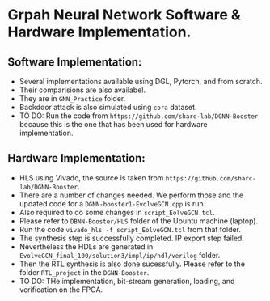 # Grpah Neural Network Software & Hardware Implementation.

## Software Implementation:
- Several implementations available using DGL, Pytorch, and from scratch.
- Their comparisions are also availabel.
- They are in `GNN_Practice` folder.
- Backdoor attack is also simulated using `cora` dataset.
- TO DO: Run the code from `https://github.com/sharc-lab/DGNN-Booster`  because this is the one that has been used for hardware implementation.

## Hardware Implementation:
- HLS using Vivado, the source is taken from `https://github.com/sharc-lab/DGNN-Booster`.
- There are a number of changes needed. We perform those and the updated code for a `DGNN-booster1-EvolveGCN.cpp` is run.
- Also required to do some changes in `script_EolveGCN.tcl`.
- Please refer to `DBNN-Booster/HLS` folder of the Ubuntu machine (laptop).
- Run the code `vivado_hls -f script_EolveGCN.tcl` from that folder.
- The synthesis step is successfully completed. IP export step failed.
- Nevertheless the HDLs are generated in `EvolveGCN_final_100/solution3/impl/ip/hdl/verilog` folder.
- Then the RTL synthesis is also done sucessfully. Please refer to the folder `RTL_project` in the `DGNN-Booster`.
- TO DO: THe implementation, bit-stream generation, loading, and verification on the FPGA.
